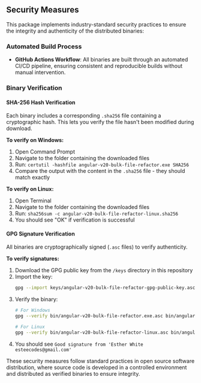 ## Security Measures

This package implements industry-standard security practices to ensure the integrity and authenticity of the distributed binaries:

### Automated Build Process
- **GitHub Actions Workflow**: All binaries are built through an automated CI/CD pipeline, ensuring consistent and reproducible builds without manual intervention.

### Binary Verification

#### SHA-256 Hash Verification
Each binary includes a corresponding `.sha256` file containing a cryptographic hash. This lets you verify the file hasn't been modified during download.

**To verify on Windows:**
1. Open Command Prompt
2. Navigate to the folder containing the downloaded files
3. Run: `certutil -hashfile angular-v20-bulk-file-refactor.exe SHA256`
4. Compare the output with the content in the `.sha256` file - they should match exactly

**To verify on Linux:**
1. Open Terminal
2. Navigate to the folder containing the downloaded files
3. Run: `sha256sum -c angular-v20-bulk-file-refactor-linux.sha256`
4. You should see "OK" if verification is successful

#### GPG Signature Verification
All binaries are cryptographically signed (`.asc` files) to verify authenticity.

**To verify signatures:**
1. Download the GPG public key from the `/keys` directory in this repository
2. Import the key:
   ```bash
   gpg --import keys/angular-v20-bulk-file-refactor-gpg-public-key.asc
3. Verify the binary: 
   ```bash
   # For Windows
   gpg --verify bin/angular-v20-bulk-file-refactor.exe.asc bin/angular-v20-bulk-file-refactor.exe

   # For Linux
   gpg --verify bin/angular-v20-bulk-file-refactor-linux.asc bin/angular-v20-bulk-file-refactor-linux
4. You should see `Good signature from 'Esther White esteecodes@gmail.com'`

These security measures follow standard practices in open source software distribution, where source code is developed in a controlled environment and distributed as verified binaries to ensure integrity.